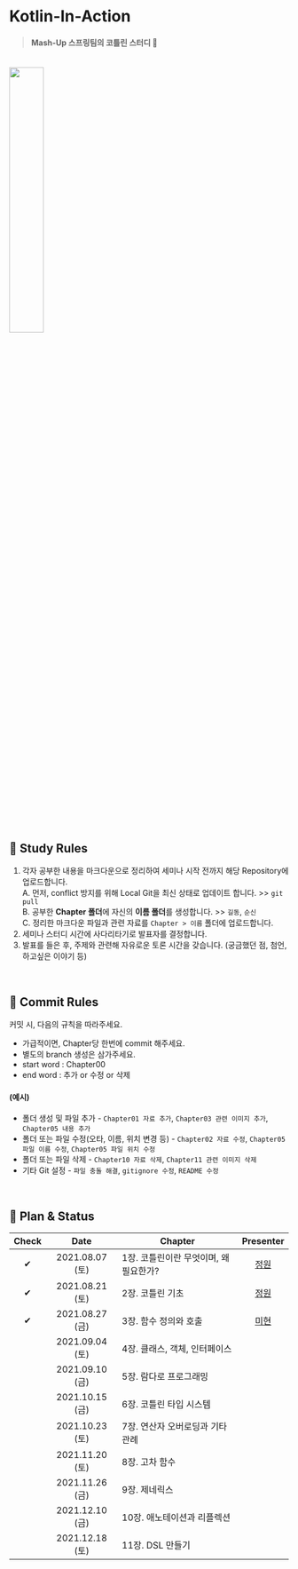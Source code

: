 # Kotlin-In-Action 
> #### Mash-Up 스프링팀의 코틀린 스터디 🧸

<br>

<image src="https://user-images.githubusercontent.com/33328991/130125810-c0d996da-2729-4910-a70a-5d14468b42d5.png" width="35%"/>

<br>

## 🍬 Study Rules

1. 각자 공부한 내용을 마크다운으로 정리하여 세미나 시작 전까지 해당 Repository에 업로드합니다. <br>
  A. 먼저, conflict 방지를 위해 Local Git을 최신 상태로 업데이트 합니다. >> `git pull` <br>
  B. 공부한 **Chapter 폴더**에 자신의 **이름 폴더**를 생성합니다. >> `길동`, `순신` <br>
  C. 정리한 마크다운 파일과 관련 자료를 `Chapter > 이름` 폴더에 업로드합니다. <br>
2. 세미나 스터디 시간에 사다리타기로 발표자를 결정합니다.
3. 발표를 들은 후, 주제와 관련해 자유로운 토론 시간을 갖습니다. (궁금했던 점, 첨언, 하고싶은 이야기 등)

<br>

## 🍰 Commit Rules

커밋 시, 다음의 규칙을 따라주세요.
- 가급적이면, Chapter당 한번에 commit 해주세요.
- 별도의 branch 생성은 삼가주세요.
- start word : Chapter00
- end word : 추가 or 수정 or 삭제

#### (예시)
- 폴더 생성 및 파일 추가 - `Chapter01 자료 추가`, `Chapter03 관련 이미지 추가`, `Chapter05 내용 추가`
- 폴더 또는 파일 수정(오타, 이름, 위치 변경 등) - `Chapter02 자료 수정`, `Chapter05 파일 이름 수정`, `Chapter05 파일 위치 수정`
- 폴더 또는 파일 삭제 - `Chapter10 자료 삭제`, `Chapter11 관련 이미지 삭제`
- 기타 Git 설정 - `파일 충돌 해결`, `gitignore 수정`, `README 수정`

<br>

## 🍫 Plan & Status

|Check|Date|Chapter|Presenter|
|:--:|:--:|--|:--:|
|✔|2021.08.07 (토)|1장. 코틀린이란 무엇이며, 왜 필요한가?|[정원]|
|✔|2021.08.21 (토)|2장. 코틀린 기초|[정원]|
|✔|2021.08.27 (금)|3장. 함수 정의와 호출|[미현]|
||2021.09.04 (토)|4장. 클래스, 객체, 인터페이스||
||2021.09.10 (금)|5장. 람다로 프로그래밍||
||2021.10.15 (금)|6장. 코틀린 타입 시스템||
||2021.10.23 (토)|7장. 연산자 오버로딩과 기타 관례||
||2021.11.20 (토)|8장. 고차 함수||
||2021.11.26 (금)|9장. 제네릭스||
||2021.12.10 (금)|10장. 애노테이션과 리플렉션||
||2021.12.18 (토)|11장. DSL 만들기||



[경환]: https://github.com/kh0712
[미현]: https://github.com/MiHyunee
[민성]: https://github.com/chlalstjd430
[승현]: https://github.com/ssseungzz
[시영]: https://github.com/Yangsiyoung
[연정]: https://github.com/YJeongKim
[정균]: https://github.com/wjdrbs96
[정원]: https://github.com/97e57e
[종민]: https://github.com/alertjjm
[종윤]: https://github.com/jongnan
[종현]: https://github.com/KJongHyun
[지희]: https://github.com/J-Heee
[해성]: https://github.com/junhaesung
